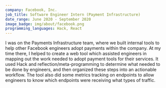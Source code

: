 ```yaml
---
company: Facebook, Inc.
job_title: Software Engineer Intern (Payment Infrastructure)
date_range: June 2020 - September 2020
image_badge: img/about/facebook.png
programming_languages: Hack, React
---
```


I was on the Payments Infrastructure team, where we built internal tools to help other Facebook engineers adopt payments within the company. At my time there, I helped to create a web tool which assisted engineers in mapping out the work needed to adopt payment tools for their services. It used Hack and reflection/meta-programming to determine what needed to be done by engineers, and then organized these steps into an actionable workflow. The tool also did some metrics tracking on endpoints to allow engineers to know which endpoints were receiving what types of traffic.
